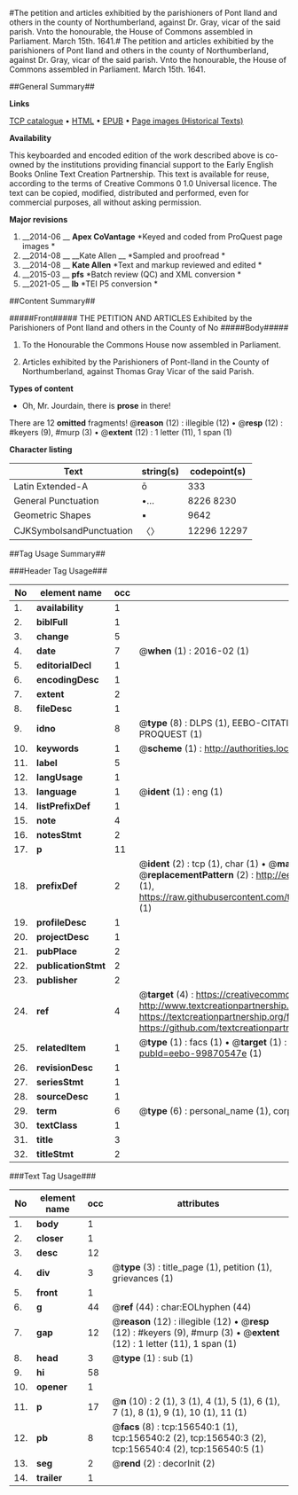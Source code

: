 #The petition and articles exhibitied by the parishioners of Pont Iland and others in the county of Northumberland, against Dr. Gray, vicar of the said parish. Vnto the honourable, the House of Commons assembled in Parliament. March 15th. 1641.#
The petition and articles exhibitied by the parishioners of Pont Iland and others in the county of Northumberland, against Dr. Gray, vicar of the said parish. Vnto the honourable, the House of Commons assembled in Parliament. March 15th. 1641.

##General Summary##

**Links**

[TCP catalogue](http://www.ota.ox.ac.uk/tcp/)  • 
[HTML](http://tei.it.ox.ac.uk/tcp/Texts-HTML/free/A90/A90553.html)  • 
[EPUB](http://tei.it.ox.ac.uk/tcp/Texts-EPUB/free/A90/A90553.epub) • 
[Page images (Historical Texts)](https://historicaltexts.jisc.ac.uk/eebo-99870547e)

**Availability**

This keyboarded and encoded edition of the work described above is co-owned by the
    institutions providing financial support to the Early English Books Online Text Creation
    Partnership. This text is available for reuse, according to the terms of  Creative Commons 0 1.0 Universal
    licence. The text can be copied, modified, distributed and performed, even for commercial
    purposes, all without asking permission.

**Major revisions**

1. __2014-06 __ __Apex CoVantage__ *Keyed and coded from ProQuest page images *
1. __2014-08 __ __Kate Allen __ *Sampled and proofread *
1. __2014-08 __ __Kate Allen__ *Text and markup reviewed and edited *
1. __2015-03 __ __pfs__ *Batch review (QC) and XML conversion *
1. __2021-05 __ __lb__ *TEI P5 conversion *

##Content Summary##

#####Front#####
THE PETITION AND ARTICLES Exhibited by the Parishioners of Pont Iland and others in the County of No
#####Body#####

1. To the Honourable the Commons House now assembled in Parliament.

1. Articles exhibited by the Parishioners of Pont-Iland in the County of Northumberland, against Thomas Gray Vicar of the said Parish.

**Types of content**

  * Oh, Mr. Jourdain, there is **prose** in there!

There are 12 **omitted** fragments! 
 @__reason__ (12) : illegible (12)  •  @__resp__ (12) : #keyers (9), #murp (3)  •  @__extent__ (12) : 1 letter (11), 1 span (1)

**Character listing**


|Text|string(s)|codepoint(s)|
|---|---|---|
|Latin Extended-A|ō|333|
|General Punctuation|•…|8226 8230|
|Geometric Shapes|▪|9642|
|CJKSymbolsandPunctuation|〈〉|12296 12297|

##Tag Usage Summary##

###Header Tag Usage###

|No|element name|occ|attributes|
|---|---|---|---|
|1.|__availability__|1||
|2.|__biblFull__|1||
|3.|__change__|5||
|4.|__date__|7| @__when__ (1) : 2016-02 (1)|
|5.|__editorialDecl__|1||
|6.|__encodingDesc__|1||
|7.|__extent__|2||
|8.|__fileDesc__|1||
|9.|__idno__|8| @__type__ (8) : DLPS (1), EEBO-CITATION (1), VID (1), EEBO-PROQUEST (1), STC (3), PROQUEST (1)|
|10.|__keywords__|1| @__scheme__ (1) : http://authorities.loc.gov/ (1)|
|11.|__label__|5||
|12.|__langUsage__|1||
|13.|__language__|1| @__ident__ (1) : eng (1)|
|14.|__listPrefixDef__|1||
|15.|__note__|4||
|16.|__notesStmt__|2||
|17.|__p__|11||
|18.|__prefixDef__|2| @__ident__ (2) : tcp (1), char (1)  •  @__matchPattern__ (2) : ([0-9\-]+):([0-9IVX]+) (1), (.+) (1)  •  @__replacementPattern__ (2) : http://eebo.chadwyck.com/downloadtiff?vid=$1&page=$2 (1), https://raw.githubusercontent.com/textcreationpartnership/Texts/master/tcpchars.xml#$1 (1)|
|19.|__profileDesc__|1||
|20.|__projectDesc__|1||
|21.|__pubPlace__|2||
|22.|__publicationStmt__|2||
|23.|__publisher__|2||
|24.|__ref__|4| @__target__ (4) : https://creativecommons.org/publicdomain/zero/1.0/ (1), http://www.textcreationpartnership.org/docs/. (1), https://textcreationpartnership.org/faq/#faq05 (1), https://github.com/textcreationpartnership (1)|
|25.|__relatedItem__|1| @__type__ (1) : facs (1)  •  @__target__ (1) : https://data.historicaltexts.jisc.ac.uk/view?pubId=eebo-99870547e (1)|
|26.|__revisionDesc__|1||
|27.|__seriesStmt__|1||
|28.|__sourceDesc__|1||
|29.|__term__|6| @__type__ (6) : personal_name (1), corporate_name (3), geographic_name (2)|
|30.|__textClass__|1||
|31.|__title__|3||
|32.|__titleStmt__|2||


###Text Tag Usage###

|No|element name|occ|attributes|
|---|---|---|---|
|1.|__body__|1||
|2.|__closer__|1||
|3.|__desc__|12||
|4.|__div__|3| @__type__ (3) : title_page (1), petition (1), grievances (1)|
|5.|__front__|1||
|6.|__g__|44| @__ref__ (44) : char:EOLhyphen (44)|
|7.|__gap__|12| @__reason__ (12) : illegible (12)  •  @__resp__ (12) : #keyers (9), #murp (3)  •  @__extent__ (12) : 1 letter (11), 1 span (1)|
|8.|__head__|3| @__type__ (1) : sub (1)|
|9.|__hi__|58||
|10.|__opener__|1||
|11.|__p__|17| @__n__ (10) : 2 (1), 3 (1), 4 (1), 5 (1), 6 (1), 7 (1), 8 (1), 9 (1), 10 (1), 11 (1)|
|12.|__pb__|8| @__facs__ (8) : tcp:156540:1 (1), tcp:156540:2 (2), tcp:156540:3 (2), tcp:156540:4 (2), tcp:156540:5 (1)|
|13.|__seg__|2| @__rend__ (2) : decorInit (2)|
|14.|__trailer__|1||
